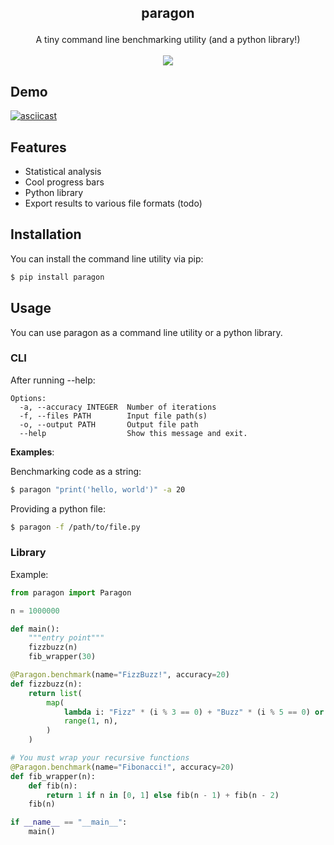 ## <p align='center'>paragon</p>

<p align='center'>
  A tiny command line benchmarking utility (and a python library!)<br/><br/>
  <img src="https://github.com/terror/paragon/actions/workflows/ci.yml/badge.svg"/>
</p>

## Demo

[![asciicast](https://asciinema.org/a/zlYbpkGncIkB01vqU1BnEh5T0.svg)](https://asciinema.org/a/zlYbpkGncIkB01vqU1BnEh5T0)

## Features
- Statistical analysis
- Cool progress bars
- Python library
- Export results to various file formats (todo)

## Installation

You can install the command line utility via pip:

```bash
$ pip install paragon
```

## Usage
You can use paragon as a command line utility or a python library.

### CLI

After running --help:

```
Options:
  -a, --accuracy INTEGER  Number of iterations
  -f, --files PATH        Input file path(s)
  -o, --output PATH       Output file path
  --help                  Show this message and exit.
```

**Examples**:

Benchmarking code as a string:
```bash
$ paragon "print('hello, world')" -a 20
```

Providing a python file:
```bash
$ paragon -f /path/to/file.py
```

### Library

Example:

```python
from paragon import Paragon

n = 1000000

def main():
    """entry point"""
    fizzbuzz(n)
    fib_wrapper(30)

@Paragon.benchmark(name="FizzBuzz!", accuracy=20)
def fizzbuzz(n):
    return list(
        map(
            lambda i: "Fizz" * (i % 3 == 0) + "Buzz" * (i % 5 == 0) or str(i),
            range(1, n),
        )
    )

# You must wrap your recursive functions
@Paragon.benchmark(name="Fibonacci!", accuracy=20)
def fib_wrapper(n):
    def fib(n):
        return 1 if n in [0, 1] else fib(n - 1) + fib(n - 2)
    fib(n)

if __name__ == "__main__":
    main()
```
